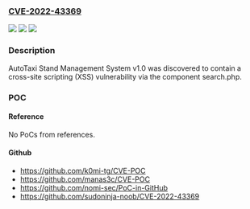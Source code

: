 ### [CVE-2022-43369](https://cve.mitre.org/cgi-bin/cvename.cgi?name=CVE-2022-43369)
![](https://img.shields.io/static/v1?label=Product&message=n%2Fa&color=blue)
![](https://img.shields.io/static/v1?label=Version&message=n%2Fa&color=blue)
![](https://img.shields.io/static/v1?label=Vulnerability&message=n%2Fa&color=brighgreen)

### Description

AutoTaxi Stand Management System v1.0 was discovered to contain a cross-site scripting (XSS) vulnerability via the component search.php.

### POC

#### Reference
No PoCs from references.

#### Github
- https://github.com/k0mi-tg/CVE-POC
- https://github.com/manas3c/CVE-POC
- https://github.com/nomi-sec/PoC-in-GitHub
- https://github.com/sudoninja-noob/CVE-2022-43369

